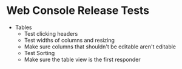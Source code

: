 # Web Console Release Tests

* Tables
	* Test clicking headers
	* Test widths of columns and resizing
	* Make sure columns that shouldn't be editable aren't editable
	* Test Sorting
	* Make sure the table view is the first responder
